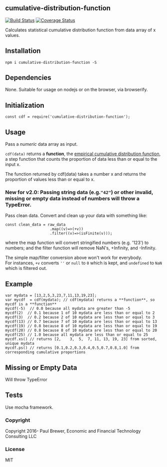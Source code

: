cumulative-distribution-function
----------


[![Build Status](https://travis-ci.org/DrPaulBrewer/cumulative-distribution-function.svg?branch=master)](https://travis-ci.org/DrPaulBrewer/cumulative-distribution-function)
[![Coverage Status](https://coveralls.io/repos/github/DrPaulBrewer/cumulative-distribution-function/badge.svg?branch=master)](https://coveralls.io/github/DrPaulBrewer/cumulative-distribution-function?branch=master)

Calculates statistical cumulative distribution function from data array of x values.

## Installation

`npm i cumulative-distribution-function -S`

## Dependencies

None.  Suitable for usage on nodejs or on the browser, via browserify.

## Initialization

`const cdf = require('cumulative-distribution-function');`

## Usage

Pass a *numeric* data array as input.  

`cdf(data)` returns a **function**, the [empirical cumulative distribution function](https://en.wikipedia.org/wiki/Empirical_distribution_function),
a step function that counts the proportion of data less than or equal to the input x.

The function returned by cdf(data) takes a number x and returns the proportion of values less than or equal to x.  

### New for v2.0: Passing string data (e.g.`"42"`) or other invalid, missing or empty data instead of numbers will throw a TypeError.

Pass clean data. Convert and clean up your data with something like:

```
const clean_data = raw_data
                    .map((v)=>(+v))
                    .filter((v)=>(isFinite(v)));
```

where the map function will convert stringified numbers (e.g. '123') to numbers;
and the filter function will remove NaN's, +Infinity, and -Infinity.  

The simple map/filter conversion above won't work for everybody.  
For instances, `+v` converts `''` or `null` to `0` which is kept, and `undefined` to `NaN` which is filtered out.

## Example

```
var mydata = [13,2,5,3,23,7,11,13,19,23];
var mycdf  = cdf(mydata); // cdf(mydata) returns a **function**, so mycdf is a **function**
mycdf(-5)  // 0.0 because all mydata are greater than -5
mycdf(2)  // 0.1 because 1 of 10 mydata are less than or equal to 2
mycdf(3)  // 0.2 because 2 of 10 mydata are less than or equal to 3
mycdf(13) // 0.7 because 7 of 10 mydata are less than or equal to 13
mycdf(19) // 0.8 because 8 of 10 mydata are less than or equal to 19
mycdf(20) // 0.8 because 8 of 10 mydata are less than or equal to 20
mycdf(25) // 1.0 because all mydata are less than or equal to 25
mycdf.xs() // returns [2,    3,  5,  7, 11, 13, 19, 23] from sorted, unique mydata
mycdf.ps() // returns [0.1,0.2,0.3,0.4,0.5,0.7,0.8,1.0] from corresponding cumulative proportions
```

## Missing or Empty Data

Will throw TypeError

## Tests

Use mocha framework.

### Copyright

Copyright 2016- Paul Brewer, Economic and Financial Technology Consulting LLC

### License

MIT

